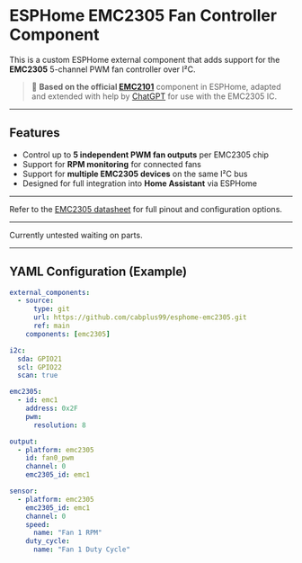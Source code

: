 # ESPHome EMC2305 Fan Controller Component

This is a custom ESPHome external component that adds support for the **EMC2305** 5-channel PWM fan controller over I²C.

> 🔧 **Based on the official [EMC2101](https://github.com/esphome/esphome/blob/dev/esphome/components/emc2101)** component in ESPHome, adapted and extended with help by [ChatGPT](https://openai.com/chatgpt) for use with the EMC2305 IC.

---

## Features

- Control up to **5 independent PWM fan outputs** per EMC2305 chip
- Support for **RPM monitoring** for connected fans
- Support for **multiple EMC2305 devices** on the same I²C bus
- Designed for full integration into **Home Assistant** via ESPHome

---

Refer to the [EMC2305 datasheet](https://www.microchip.com/en-us/product/EMC2305) for full pinout and configuration options.

---

Currently untested waiting on parts.

---

## YAML Configuration (Example)

```yaml
external_components:
  - source:
      type: git
      url: https://github.com/cabplus99/esphome-emc2305.git
      ref: main
    components: [emc2305]

i2c:
  sda: GPIO21
  scl: GPIO22
  scan: true

emc2305:
  - id: emc1
    address: 0x2F
    pwm:
      resolution: 8

output:
  - platform: emc2305
    id: fan0_pwm
    channel: 0
    emc2305_id: emc1

sensor:
  - platform: emc2305
    emc2305_id: emc1
    channel: 0
    speed:
      name: "Fan 1 RPM"
    duty_cycle:
      name: "Fan 1 Duty Cycle"
